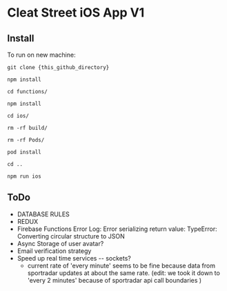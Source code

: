 # Cleat Street iOS App V1

## Install

To run on new machine:

```
git clone {this_github_directory}

npm install 

cd functions/

npm install 

cd ios/

rm -rf build/

rm -rf Pods/

pod install

cd ..

npm run ios

```


## ToDo

- DATABASE RULES
- REDUX
- Firebase Functions Error Log: Error serializing return value: TypeError: Converting circular structure to JSON
- Async Storage of user avatar?
- Email verification strategy
- Speed up real time services -- sockets?
    - current rate of 'every minute' seems to be fine because data from sportradar updates at about the same rate.
    (edit: we took it down to 'every 2 minutes' because of sportradar api call boundaries )